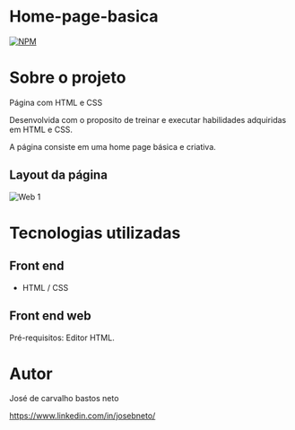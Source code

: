 # Home-page-basica

[![NPM](https://img.shields.io/npm/l/react)](https://github.com/Gadamment/Home-page-basica/blob/main/LICENSE) 

# Sobre o projeto

Página com HTML e CSS

Desenvolvida com o proposito de treinar e executar habilidades adquiridas em HTML e CSS.

A página consiste em uma home page básica e criativa.

## Layout da página

![Web 1](https://github.com/Gadamment/Home-page-basica/blob/main/home%20page%20b%C3%A1sica/Layout/Loyt.jpeg)


# Tecnologias utilizadas

## Front end
- HTML / CSS 


## Front end web
Pré-requisitos: Editor HTML.


# Autor

José de carvalho bastos neto

https://www.linkedin.com/in/josebneto/
